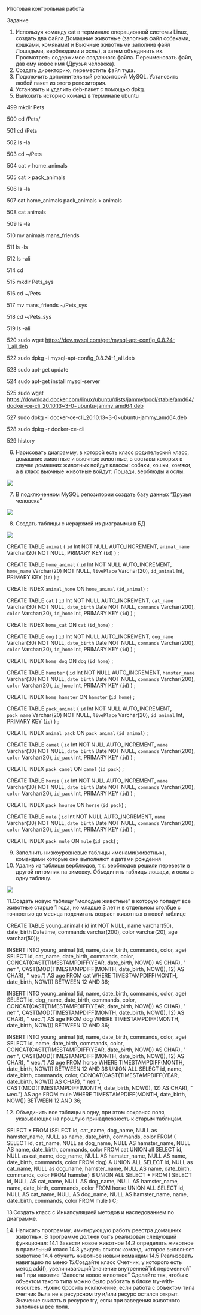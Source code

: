 Итоговая контрольная работа

Задание
1. Используя команду cat в терминале операционной системы Linux, создать
два файла Домашние животные (заполнив файл собаками, кошками,
хомяками) и Вьючные животными заполнив файл Лошадьми, верблюдами и
ослы), а затем объединить их. Просмотреть содержимое созданного файла.
Переименовать файл, дав ему новое имя (Друзья человека).
2. Создать директорию, переместить файл туда.
3. Подключить дополнительный репозиторий MySQL. Установить любой пакет
из этого репозитория.
4. Установить и удалить deb-пакет с помощью dpkg.
5. Выложить историю команд в терминале ubuntu

  499  mkdir Pets

  500  cd /Pets/

  501  cd /Pets

  502  ls -la

  503  cd ~/Pets

  504  cat > home_animals

  505  cat > pack_animals

  506  ls -la

  507  cat home_animals pack_animals > animals 

  508  cat animals

  509  ls -la

  510  mv animals mans_friends

  511  ls -ls

  512  ls -ali

  514  cd 

  515  mkdir Pets_sys

  516  cd ~/Pets

  517  mv mans_friends ~/Pets_sys

  518  cd ~/Pets_sys

  519  ls -ali

  520  sudo wget https://dev.mysql.com/get/mysql-apt-config_0.8.24-1_all.deb

  522  sudo dpkg -i mysql-apt-config_0.8.24-1_all.deb

  523  sudo apt-get update

  524  sudo apt-get install mysql-server

  525  sudo wget https://download.docker.com/linux/ubuntu/dists/jammy/pool/stable/amd64/docker-ce-cli_20.10.13~3-0~ubuntu-jammy_amd64.deb

  527  sudo dpkg -i docker-ce-cli_20.10.13~3-0~ubuntu-jammy_amd64.deb

  528  sudo dpkg -r docker-ce-cli

  529  history

6. Нарисовать диаграмму, в которой есть класс родительский класс, домашние
животные и вьючные животные, в составы которых в случае домашних
животных войдут классы: собаки, кошки, хомяки, а в класс вьючные животные
войдут: Лошади, верблюды и ослы.

![](images/hw2_6.png)



7. В подключенном MySQL репозитории создать базу данных “Друзья
человека”

![](images/hw7_1.png)

8. Создать таблицы с иерархией из диаграммы в БД


![](images/hw8.png)

CREATE TABLE `animal`
(
  `id` Int NOT NULL AUTO_INCREMENT,
  `animal_name` Varchar(20) NOT NULL,
  PRIMARY KEY (`id`)
)
;


CREATE TABLE `home_animal`
(
  `id` Int NOT NULL AUTO_INCREMENT,
  `home_name` Varchar(20) NOT NULL,
  `livePlace` Varchar(20),
  `id_animal` Int,
  PRIMARY KEY (`id`)
)
;

CREATE INDEX `animal_home` ON `home_animal` (`id_animal`)
;

CREATE TABLE `cat`
(
  `id` Int NOT NULL AUTO_INCREMENT,
  `cat_name` Varchar(30) NOT NULL,
  `date_birth` Date NOT NULL,
  `commands` Varchar(200),
  `color` Varchar(20),
  `id_home` Int,
  PRIMARY KEY (`id`)
)
;

CREATE INDEX `home_cat` ON `cat` (`id_home`)
;

CREATE TABLE `dog`
(
  `id` Int NOT NULL AUTO_INCREMENT,
  `dog_name` Varchar(30) NOT NULL,
  `date_birth` Date NOT NULL,
  `commands` Varchar(200),
  `color` Varchar(20),
  `id_home` Int,
  PRIMARY KEY (`id`)
)
;

CREATE INDEX `home_dog` ON `dog` (`id_home`)
;

CREATE TABLE `hamster`
(
  `id` Int NOT NULL AUTO_INCREMENT,
  `hamster_name` Varchar(30) NOT NULL,
  `date_birth` Date NOT NULL,
  `commands` Varchar(200),
  `color` Varchar(20),
  `id_home` Int,
  PRIMARY KEY (`id`)
)
;

CREATE INDEX `home_hamster` ON `hamster` (`id_home`)
;


CREATE TABLE `pack_animal`
(
  `id` Int NOT NULL AUTO_INCREMENT,
  `pack_name` Varchar(20) NOT NULL,
  `livePlace` Varchar(20),
  `id_animal` Int,
  PRIMARY KEY (`id`)
)
;

CREATE INDEX `animal_pack` ON `pack_animal` (`id_animal`)
;



CREATE TABLE `camel`
(
  `id` Int NOT NULL AUTO_INCREMENT,
  `name` Varchar(30) NOT NULL,
  `date_birth` Date NOT NULL,
  `commands` Varchar(200),
  `color` Varchar(20),
  `id_pack` Int,
  PRIMARY KEY (`id`)
)
;

CREATE INDEX `pack_camel` ON `camel` (`id_pack`)
;

CREATE TABLE `horse`
(
  `id` Int NOT NULL AUTO_INCREMENT,
  `name` Varchar(30) NOT NULL,
  `date_birth` Date NOT NULL,
  `commands` Varchar(200),
  `color` Varchar(20),
  `id_pack` Int,
  PRIMARY KEY (`id`)
)
;

CREATE INDEX `pack_hourse` ON `horse` (`id_pack`)
;

CREATE TABLE `mule`
(
  `id` Int NOT NULL AUTO_INCREMENT,
  `name` Varchar(30) NOT NULL,
  `date_birth` Date NOT NULL,
  `commands` Varchar(200),
  `color` Varchar(20),
  `id_pack` Int,
  PRIMARY KEY (`id`)
)
;

CREATE INDEX `pack_mule` ON `mule` (`id_pack`)
;

9. Заполнить низкоуровневые таблицы именами(животных), командами
которые они выполняют и датами рождения
10. Удалив из таблицы верблюдов, т.к. верблюдов решили перевезти в другой
питомник на зимовку. Объединить таблицы лошади, и ослы в одну таблицу.

![](images/10.png)

11.Создать новую таблицу “молодые животные” в которую попадут все
животные старше 1 года, но младше 3 лет и в отдельном столбце с точностью
до месяца подсчитать возраст животных в новой таблице

CREATE TABLE young_animal (
id int NOT NULL,
name varchar(50),
date_birth Datetime,
commands varchar(200),
color varchar(20),
age varchar(50));

INSERT INTO young_animal (id, name, date_birth, commands, color, age)
SELECT id, cat_name, date_birth, commands, color,
CONCAT(CAST(TIMESTAMPDIFF(YEAR, date_birth, NOW()) AS CHAR), " лет ", 
CAST(MOD(TIMESTAMPDIFF(MONTH, date_birth, NOW()), 12)  AS CHAR), " мес.") AS age 
FROM cat
WHERE TIMESTAMPDIFF(MONTH, date_birth, NOW()) BETWEEN 12 AND 36; 


INSERT INTO young_animal (id, name, date_birth, commands, color, age)
SELECT id, dog_name, date_birth, commands, color,
CONCAT(CAST(TIMESTAMPDIFF(YEAR, date_birth, NOW()) AS CHAR), " лет ", 
CAST(MOD(TIMESTAMPDIFF(MONTH, date_birth, NOW()), 12)  AS CHAR), " мес.") AS age 
FROM dog
WHERE TIMESTAMPDIFF(MONTH, date_birth, NOW()) BETWEEN 12 AND 36; 


INSERT INTO young_animal (id, name, date_birth, commands, color, age)
SELECT id, name, date_birth, commands, color,
CONCAT(CAST(TIMESTAMPDIFF(YEAR, date_birth, NOW()) AS CHAR), " лет ", 
CAST(MOD(TIMESTAMPDIFF(MONTH, date_birth, NOW()), 12)  AS CHAR), " мес.") AS age 
FROM horse
WHERE TIMESTAMPDIFF(MONTH, date_birth, NOW()) BETWEEN 12 AND 36 
UNION ALL
SELECT id, name, date_birth, commands, color,
CONCAT(CAST(TIMESTAMPDIFF(YEAR, date_birth, NOW()) AS CHAR), " лет ", 
CAST(MOD(TIMESTAMPDIFF(MONTH, date_birth, NOW()), 12)  AS CHAR), " мес.") AS age 
FROM mule
WHERE TIMESTAMPDIFF(MONTH, date_birth, NOW()) BETWEEN 12 AND 36;

12. Объединить все таблицы в одну, при этом сохраняя поля, указывающие на
прошлую принадлежность к старым таблицам.

SELECT * FROM (SELECT id, cat_name, dog_name, NULL as hamster_name, NULL as name, date_birth, commands, color FROM (
SELECT id, cat_name, NULL as dog_name, NULL AS hamster_name, NULL AS name, date_birth, commands, color FROM cat
UNION all 
SELECT id, NULL as cat_name, dog_name, NULL AS hamster_name, NULL AS name, date_birth, commands, color FROM dog) A
UNION ALL
SELECT id, NULL as cat_name, NULL as dog_name, hamster_name, NULL AS name, date_birth, commands, color FROM hamster) B
UNION ALL 
SELECT * FROM (
SELECT id, NULL AS cat_name, NULL AS dog_name, NULL AS hamster_name, name, date_birth, commands, color FROM horse
UNION ALL 
SELECT id, NULL AS cat_name, NULL AS dog_name, NULL AS hamster_name, name, date_birth, commands, color FROM mule 
) C;

13.Создать класс с Инкапсуляцией методов и наследованием по диаграмме.

14. Написать программу, имитирующую работу реестра домашних животных.
В программе должен быть реализован следующий функционал:
14.1 Завести новое животное
14.2 определять животное в правильный класс
14.3 увидеть список команд, которое выполняет животное
14.4 обучить животное новым командам
14.5 Реализовать навигацию по меню
15.Создайте класс Счетчик, у которого есть метод add(), увеличивающий̆
значение внутренней̆ int переменной̆ на 1 при нажатие “Завести новое
животное” Сделайте так, чтобы с объектом такого типа можно было работать в
блоке try-with-resources. Нужно бросить исключение, если работа с объектом
типа счетчик была не в ресурсном try и/или ресурс остался открыт. Значение
считать в ресурсе try, если при заведения животного заполнены все поля.

